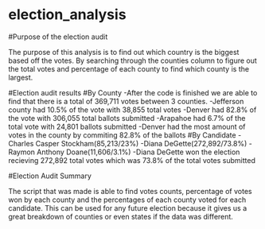 # election_analysis

#Purpose of the election audit

The purpose of this analysis is to find out which country is the biggest based off the votes. By searching through the counties column to figure out the total votes and percentage of each county to find which county is the largest.

#Election audit results
#By County
-After the code is finished we are able to find that there is a total of 369,711 votes between 3 counties. 
-Jefferson county had 10.5% of the vote with 38,855 total votes
-Denver had 82.8% of the vote with 306,055 total ballots submitted
-Arapahoe had 6.7% of the total vote with 24,801 ballots submitted 
-Denver had the most amount of votes in the county by commiting 82.8% of the ballots
#By Candidate
-Charles Casper Stockham(85,213/23%)
-Diana DeGette(272,892/73.8%)
-Raymon Anthony Doane(11,606/3.1%) 
-Diana DeGette won the election recieving 272,892 total votes which was 73.8% of the total votes submitted

#Election Audit Summary

The script that was made is able to find votes counts, percentage of votes won by each county and the percentages of each county voted for each candidate. This can be used for any future election because it gives us a great breakdown of counties or even states if the data was different.
